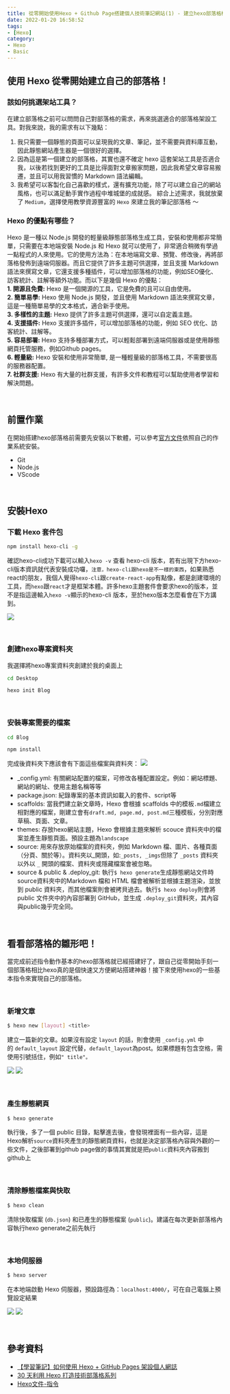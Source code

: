 ```yaml
---
title: 從零開始使用Hexo + Github Page搭建個人技術筆記網站(1) - 建立hexo部落格模板
date: 2022-01-20 16:58:52
tags:
- [Hexo]
category:
- Hexo
- Basic
---
```


## **使用 Hexo 從零開始建立自己的部落格！**
### **該如何挑選架站工具？**
在建立部落格之前可以問問自己對部落格的需求，再來挑選適合的部落格架設工具。對我來說，我的需求有以下幾點：  
1. 我只需要一個靜態的頁面可以呈現我的文章、筆記，並不需要與資料庫互動，因此靜態網站產生器是一個很好的選擇。  
2. 因為這是第一個建立的部落格，其實也還不確定 hexo 這套架站工具是否適合我，以後若找到更好的工具是比得面對文章搬家問題，因此我希望文章容易搬遷，並且可以用我習慣的 Markdown 語法編輯。  
3. 我希望可以客製化自己喜歡的樣式，還有擴充功能，除了可以建立自己的網站風格，也可以滿足動手實作過程中堆城堡的成就感。
綜合上述需求，我就放棄了 `Medium`，選擇使用教學資源豐富的 `Hexo` 來建立我的筆記部落格 ～  

### **Hexo 的優點有哪些？**
Hexo 是一種以 Node.js 開發的輕量級靜態部落格生成工具，安裝和使用都非常簡單，只需要在本地端安裝 Node.js 和 Hexo 就可以使用了，非常適合稍微有學過一點程式的人來使用。它的使用方法為：在本地端寫文章、預覽、修改後，再將部落格發佈到遠端伺服器。而且它提供了許多主題可供選擇，並且支援 Markdown 語法來撰寫文章，它還支援多種插件，可以增加部落格的功能，例如SEO優化、訪客統計、註解等額外功能。而以下是幾個 Hexo 的優點：  
**1. 開源且免費:** Hexo 是一個開源的工具，它是免費的且可以自由使用。  
**2. 簡單易學:** Hexo 使用 Node.js 開發，並且使用 Markdown 語法來撰寫文章，這是一種簡單易學的文本格式，適合新手使用。  
**3. 多樣性的主題:** Hexo 提供了許多主題可供選擇，還可以自定義主題。  
**4. 支援插件:** Hexo 支援許多插件，可以增加部落格的功能，例如 SEO 优化、訪客統計、註解等。  
**5. 容易部署:** Hexo 支持多種部署方式，可以輕鬆部署到遠端伺服器或是使用靜態網頁托管服務，例如Github pages。  
**6. 輕量級:** Hexo 安裝和使用非常簡單, 是一種輕量級的部落格工具，不需要很高的服務器配置。  
**7. 社群支援:** Hexo 有大量的社群支援，有許多文件和教程可以幫助使用者學習和解決問題。  

<!-- more -->

<br/>

## **前置作業**

在開始搭建hexo部落格前需要先安裝以下軟體，可以參考[官方文件](https://hexo.io/zh-tw/docs/)依照自己的作業系統安裝。

- Git
- Node.js
- VScode



<br/>

## **安裝Hexo**
### **下載 Hexo 套件包**


```bash
npm install hexo-cli -g
```

確認hexo-cli成功下載可以輸入`hexo -v` 查看 hexo-cli 版本，若有出現下方hexo-cli版本資訊就代表安裝成功囉，`注意，hexo-cli跟hexo是不一樣的東西`，如果熟悉react的朋友，我個人覺得`hexo-cli`跟`create-react-app`有點像，都是創建環境的工具，而`hexo`跟`react`才是框架本體。許多hexo主題套件會要求hexo的版本，並不是指這邊輸入`hexo -v`顯示的hexo-cli 版本，至於hexo版本怎麼看會在下方講到。

![](https://res.cloudinary.com/djtoo8orh/image/upload/v1673800365/Hexo%20Blog/2022-01-20-hexo-from-scratch-1/hexo_version_ijbhof.png)

<br/>

### **創建hexo專案資料夾**

我選擇將hexo專案資料夾創建於我的桌面上

```bash
cd Desktop
```

```bash
hexo init Blog
```

<br/>

### **安裝專案需要的檔案**

```bash
cd Blog
```

```bash
npm install
```

完成後資料夾下應該會有下面這些檔案與資料夾：
![](https://res.cloudinary.com/djtoo8orh/image/upload/v1673800364/Hexo%20Blog/2022-01-20-hexo-from-scratch-1/folder_structure_ck5fam.png)

- _config.yml: 有關網站配置的檔案，可修改各種配置設定。例如：網站標題、網站的網址、使用主題名稱等等
- package.json: 紀錄專案的基本資訊如載入的套件、script等
- scaffolds: 當我們建立新文章時，Hexo 會根據 scaffolds 中的模板`.md`檔建立相對應的檔案，剛建立會有`draft.md, page.md, post.md`三種模板，分別對應草稿、頁面、文章。
- themes: 存放hexo網站主題，Hexo 會根據主題來解析 scouce 資料夾中的檔案並產生靜態頁面。預設主題為`landscape`
- source: 用來存放原始檔案的資料夾，例如 Markdown 檔、圖片、各種頁面（分頁、關於等）。資料夾以_開頭，如:`_posts, _imgs`但除了 `_posts` 資料夾以外以 `_` 開頭的檔案、資料夾或隱藏檔案會被忽略。
- source & public & .deploy_git: 執行`$ hexo generate`生成靜態網站文件時source資料夾中的Markdown 檔和 HTML 檔會被解析並根據主題渲染，並放到 public 資料夾，而其他檔案則會被拷貝過去。執行`$ hexo deploy`則會將 public 文件夾中的內容部署到 GitHub，並生成 `.deploy_git`資料夾，其內容與public幾乎完全同。

<br/>

## **看看部落格的雛形吧！**

當完成前述指令動作基本的hexo部落格就已經搭建好了，跟自己從零開始手刻一個部落格相比hexo真的是個快速又方便網站搭建神器！接下來使用hexo的一些基本指令來實現自己的部落格。

<br/>

### **新增文章**

```bash
$ hexo new [layout] <title>
```

建立一篇新的文章。如果沒有設定 `layout` 的話，則會使用 `_config.yml` 中的 `default_layout` 設定代替，`default_layout`為post。如果標題有包含空格，需使用引號括住，例如`" title"。`

![](https://res.cloudinary.com/djtoo8orh/image/upload/v1673800365/Hexo%20Blog/2022-01-20-hexo-from-scratch-1/hexo_new_title_qpopgr.png)
![](https://res.cloudinary.com/djtoo8orh/image/upload/v1673800364/Hexo%20Blog/2022-01-20-hexo-from-scratch-1/new_article_fa9pml.png)

<br/>

### **產生靜態網頁**

```bash
$ hexo generate
```

執行後，多了一個 public 目錄，點擊進去後，會發現裡面有一些內容，這是 Hexo解析`source`資料夾產生的靜態網頁資料，也就是決定部落格內容與外觀的一些文件，之後部署到github page做的事情其實就是把`public`資料夾內容搬到github上

<br/>

### **清除靜態檔案與快取**

```bash
$ hexo clean
```

清除快取檔案 (`db.json`) 和已產生的靜態檔案 (`public`)。建議在每次更新部落格內容執行hexo generate之前先執行

<br/>

### **本地伺服器**

```bash
$ hexo server
```

在本地端啟動 Hexo 伺服器，預設路徑為：`localhost:4000/`，可在自己電腦上預覽設定結果

![](https://res.cloudinary.com/djtoo8orh/image/upload/v1673800365/Hexo%20Blog/2022-01-20-hexo-from-scratch-1/hexo_server_xryytu.png)
![](https://res.cloudinary.com/djtoo8orh/image/upload/v1673800365/Hexo%20Blog/2022-01-20-hexo-from-scratch-1/initial_blog_f4l2dm.png)

<br/>

## **參考資料**
- [【學習筆記】如何使用 Hexo + GitHub Pages 架設個人網誌](https://hackmd.io/@Heidi-Liu/note-hexo-github#%E5%89%8D%E7%BD%AE%E4%BD%9C%E6%A5%AD)
- [30 天利用 Hexo 打造技術部落格系列](https://ithelp.ithome.com.tw/users/20139218/ironman/3910)
- [Hexo文件-指令](https://hexo.io/zh-tw/docs/commands)